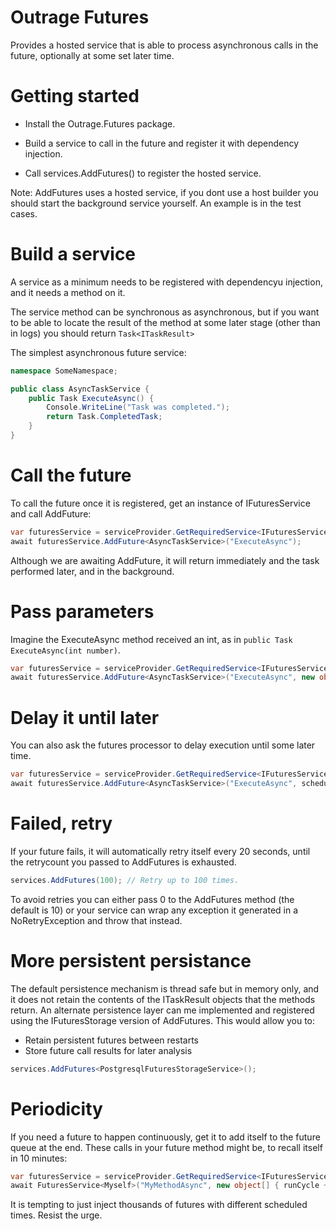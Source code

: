 # Outrage Futures

Provides a hosted service that is able to process asynchronous calls in the future, optionally at some set later time.

# Getting started

* Install the Outrage.Futures package.

* Build a service to call in the future and register it with dependency injection.

* Call services.AddFutures() to register the hosted service.

Note: AddFutures uses a hosted service, if you dont use a host builder you should start the background service yourself.  An example is in the test cases.

# Build a service

A service as a minimum needs to be registered with dependencyu injection, and it needs a method on it.

The service method can be synchronous as asynchronous, but if you want to be able to locate the result of the method at some later stage (other than in logs) you should return `Task<ITaskResult>`

The simplest asynchronous future service:

```c#
namespace SomeNamespace;

public class AsyncTaskService {
	public Task ExecuteAsync() {
		Console.WriteLine("Task was completed.");
		return Task.CompletedTask;
	}
}
```

# Call the future

To call the future once it is registered, get an instance of IFuturesService and call AddFuture:

```c#
var futuresService = serviceProvider.GetRequiredService<IFuturesService>();
await futuresService.AddFuture<AsyncTaskService>("ExecuteAsync");
```

Although we are awaiting AddFuture, it will return immediately and the task performed later, and in the background.

# Pass parameters

Imagine the ExecuteAsync method received an int, as in `public Task ExecuteAsync(int number)`.

```c#
var futuresService = serviceProvider.GetRequiredService<IFuturesService>();
await futuresService.AddFuture<AsyncTaskService>("ExecuteAsync", new object[] { someValue });
```

# Delay it until later

You can also ask the futures processor to delay execution until some later time.

```c#
var futuresService = serviceProvider.GetRequiredService<IFuturesService>();
await futuresService.AddFuture<AsyncTaskService>("ExecuteAsync", scheduledTime: DateTimeOffset.UtcNow.AddMinutes(10));
```

# Failed, retry

If your future fails, it will automatically retry itself every 20 seconds, until the retrycount you passed to AddFutures is exhausted.

```c#
services.AddFutures(100); // Retry up to 100 times.
```

To avoid retries you can either pass 0 to the AddFutures method (the default is 10) or your service can wrap any exception it generated in a NoRetryException and throw that instead.

# More persistent persistance

The default persistence mechanism is thread safe but in memory only, and it does not retain the contents of the ITaskResult objects that the methods return.
An alternate persistence layer can me implemented and registered using the IFuturesStorage version of AddFutures.
This would allow you to:
* Retain persistent futures between restarts
* Store future call results for later analysis

```c#
services.AddFutures<PostgresqlFuturesStorageService>();
```

# Periodicity

If you need a future to happen continuously, get it to add itself to the future queue at the end.  These calls in your future method might be, to recall itself in 10 minutes:

```c#
var futuresService = serviceProvider.GetRequiredService<IFuturesService>();
await FuturesService<Myself>("MyMethodAsync", new object[] { runCycle + 1}, scheduledTime: DateTimeOffset.UtcNow.AddMinutes(10));
```

It is tempting to just inject thousands of futures with different scheduled times.  Resist the urge.
